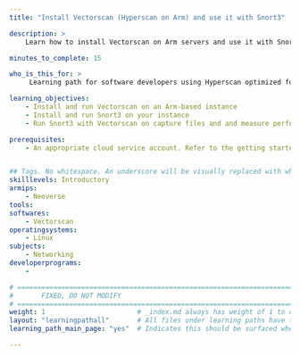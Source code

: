 ```yaml
---
title: "Install Vectorscan (Hyperscan on Arm) and use it with Snort3" 

description: >
    Learn how to install Vectorscan on Arm servers and use it with Snort3.

minutes_to_complete: 15

who_is_this_for: >
     Learning path for software developers using Hyperscan optimized for Arm with deep packet inspection applications like Snort on Arm servers.

learning_objectives:
    - Install and run Vectorscan on an Arm-based instance
    - Install and run Snort3 on your instance
    - Run Snort3 with Vectorscan on capture files and and measure performance.

prerequisites:
    - An appropriate cloud service account. Refer to the getting started instructions [here](/cloud/providers).


## Tags. No whitespace. An underscore will be visually replaced with whitespace.
skilllevels: Introductory
armips:
    - Neoverse
tools:
softwares:
    - Vectorscan
operatingsystems:
    - Linux
subjects:
    - Networking
developerprograms:
    - 

# ================================================================================
#       FIXED, DO NOT MODIFY
# ================================================================================
weight: 1                       # _index.md always has weight of 1 to order correctly
layout: "learningpathall"       # All files under learning paths have this same wrapper
learning_path_main_page: "yes"  # Indicates this should be surfaced when looking for related content. Only set for _index.md of learning path content.

---
```


